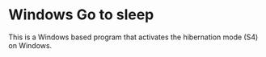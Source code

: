 # Windows Go to sleep

This is a Windows based program that activates the hibernation mode (S4) on Windows.